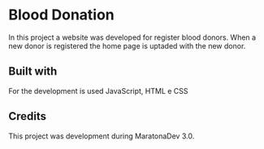 # Blood Donation
In this project a website was developed for register blood donors. When a new donor is registered the home page is uptaded with the new donor.

## Built with

For the development is used JavaScript, HTML e CSS

## Credits

This project was development during MaratonaDev 3.0.

